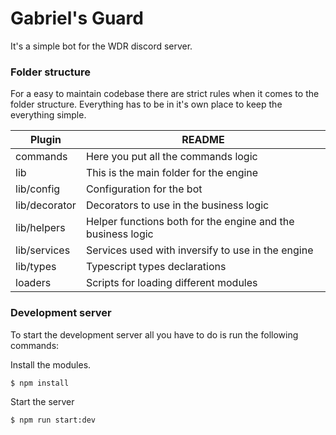 # Gabriel's Guard
It's a simple bot for the WDR discord server. 

### Folder structure

For a easy to maintain codebase there are strict rules when it comes to the folder structure. Everything has to be in it's own place to keep the everything simple.

| Plugin | README |
| ------ | ------ |
| commands | Here you put all the commands logic |
| lib | This is the main folder for the engine |
| lib/config | Configuration for the bot |
| lib/decorator | Decorators to use in the business logic |
| lib/helpers | Helper functions both for the engine and the business logic |
| lib/services | Services used with inversify to use in the engine |
| lib/types | Typescript types declarations |
| loaders | Scripts for loading different modules |


### Development server

To start the development server all you have to do is run the following commands:

Install the modules.
```sh
$ npm install
```

Start the server
```sh
$ npm run start:dev
```